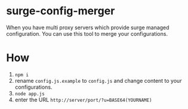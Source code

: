 # surge-config-merger
When you have multi proxy servers which provide surge managed configuration. You can use this tool to merge your configurations.

# How
1. `npm i`
2. rename `config.js.example` to `config.js` and change content to your configurations.
3. `node app.js`
4. enter the URL `http://server/port/?u=BASE64(YOURNAME)`

